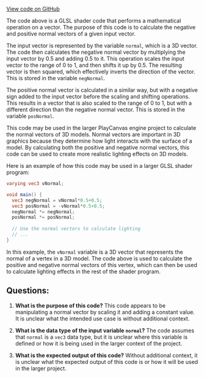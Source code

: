 [View code on GitHub](https://github.com/playcanvas/engine/src/scene/shader-lib/chunks/particle/frag/particle_halflambert.js)

The code above is a GLSL shader code that performs a mathematical operation on a vector. The purpose of this code is to calculate the negative and positive normal vectors of a given input vector. 

The input vector is represented by the variable `normal`, which is a 3D vector. The code then calculates the negative normal vector by multiplying the input vector by 0.5 and adding 0.5 to it. This operation scales the input vector to the range of 0 to 1, and then shifts it up by 0.5. The resulting vector is then squared, which effectively inverts the direction of the vector. This is stored in the variable `negNormal`.

The positive normal vector is calculated in a similar way, but with a negative sign added to the input vector before the scaling and shifting operations. This results in a vector that is also scaled to the range of 0 to 1, but with a different direction than the negative normal vector. This is stored in the variable `posNormal`.

This code may be used in the larger PlayCanvas engine project to calculate the normal vectors of 3D models. Normal vectors are important in 3D graphics because they determine how light interacts with the surface of a model. By calculating both the positive and negative normal vectors, this code can be used to create more realistic lighting effects on 3D models.

Here is an example of how this code may be used in a larger GLSL shader program:

```glsl
varying vec3 vNormal;

void main() {
  vec3 negNormal = vNormal*0.5+0.5;
  vec3 posNormal = -vNormal*0.5+0.5;
  negNormal *= negNormal;
  posNormal *= posNormal;
  
  // Use the normal vectors to calculate lighting
  // ...
}
```

In this example, the `vNormal` variable is a 3D vector that represents the normal of a vertex in a 3D model. The code above is used to calculate the positive and negative normal vectors of this vertex, which can then be used to calculate lighting effects in the rest of the shader program.
## Questions: 
 1. **What is the purpose of this code?** 
This code appears to be manipulating a normal vector by scaling it and adding a constant value. It is unclear what the intended use case is without additional context.

2. **What is the data type of the input variable `normal`?** 
The code assumes that `normal` is a `vec3` data type, but it is unclear where this variable is defined or how it is being used in the larger context of the project.

3. **What is the expected output of this code?** 
Without additional context, it is unclear what the expected output of this code is or how it will be used in the larger project.